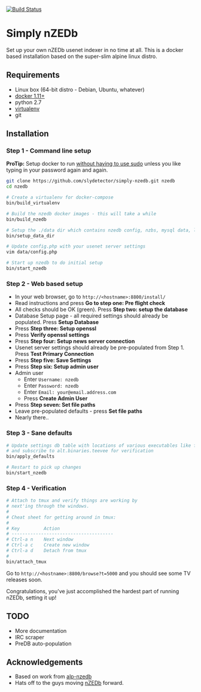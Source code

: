 [![Build Status](https://travis-ci.org/slydetector/simply-nzedb.svg?branch=master)](https://travis-ci.org/slydetector/simply-nzedb)

# Simply nZEDb

Set up your own nZEDb usenet indexer in no time at all. 
This is a docker based installation based on the super-slim alpine linux distro.

## Requirements
- Linux box (64-bit distro - Debian, Ubuntu, whatever)
- [docker 1.11+](https://docs.docker.com/engine/installation/)
- python 2.7
- [virtualenv](https://virtualenv.pypa.io/en/stable/installation/)
- git

## Installation
### Step 1 - Command line setup

**ProTip:** Setup docker to run [without having to use sudo](http://askubuntu.com/questions/477551/how-can-i-use-docker-without-sudo) unless you like typing in your password again and again.

```sh
git clone https://github.com/slydetector/simply-nzedb.git nzedb
cd nzedb

# Create a virtualenv for docker-compose
bin/build_virtualenv

# Build the nzedb docker images - this will take a while
bin/build_nzedb

# Setup the ./data dir which contains nzedb config, nzbs, mysql data, log files, etc
bin/setup_data_dir

# Update config.php with your usenet server settings
vim data/config.php

# Start up nzedb to do initial setup
bin/start_nzedb
```

### Step 2 - Web based setup
- In your web browser, go to `http://<hostname>:8800/install/`
- Read instructions and press **Go to step one: Pre flight check**
- All checks should be OK (green). Press **Step two: setup the database**
- Database Setup page - all required settings should already be populated. Press **Setup Database**
- Press **Step three: Setup openssl**
- Press **Verify openssl settings**
- Press **Step four: Setup news server connection**
- Usenet server settings should already be pre-populated from Step 1. Press **Test Primary Connection**
- Press **Step five: Save Settings**
- Press **Step six: Setup admin user**
- Admin user 
  - Enter `Username: nzedb`
  - Enter `Password: nzedb`
  - Enter `Email: your@email.address.com`
  - Press **Create Admin User**
- Press **Step seven: Set file paths**
- Leave pre-populated defaults - press **Set file paths**
- Nearly there..

### Step 3 - Sane defaults
```sh
# Update settings db table with locations of various executables like ffmpeg, mediainfo, etc
# and subscribe to alt.binaries.teevee for verification
bin/apply_defaults

# Restart to pick up changes
bin/start_nzedb
```

### Step 4 - Verification
```sh
# Attach to tmux and verify things are working by
# next'ing through the windows.
#
# Cheat sheet for getting around in tmux:
#
# Key         Action
# --------------------------------------
# Ctrl-a n    Next window
# Ctrl-a c    Create new window
# Ctrl-a d    Detach from tmux
# 
bin/attach_tmux
```
Go to ```http://<hostname>:8800/browse?t=5000``` and you should see some TV releases soon.

Congratulations, you've just accomplished the hardest part of running nZEDb, setting it up!

## TODO
- More documentation
- IRC scraper
- PreDB auto-population

## Acknowledgements
- Based on work from [alp-nzedb](https://github.com/MichaelLindsey/alp-nzedb)
- Hats off to the guys moving [nZEDb](https://nzedb.github.io/) forward.

